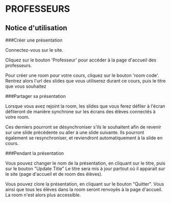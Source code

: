 # PROFESSEURS

## Notice d'utilisation

###Créer une présentation

Connectez-vous sur le site.

Cliquez sur le bouton 'Professeur' pour accéder à la page d'accueil des professeurs.

Pour créer une room pour votre cours, cliquez sur le bouton 'room code'.
Rentrez alors l'url des slides que vous utiliserez durant ce cours, puis le titre que vous souhaitez

###Partager sa présentation

Lorsque vous avez rejoint la room, les slides que vous ferez défiler à l'écran défileront de manière synchrone sur les écrans des élèves connectés à votre room.

Ces derniers pourront se désynchroniser s'ils le souhaitent afin de revenir sur une slide précédente ou aller à une slide suivante.
Ils pourront également se resynchroniser, et reviendront automatiquement à la slide en cours.

###Pendant la présentation

Vous pouvez changer le nom de la présentation, en cliquant sur le titre, puis sur le bouton "Update Title"
Le titre sera mis à jour partout où il apparait sur le site (page d'accueil et de room des élèves).

Vous pouvez clore la présentation, en cliquant sur le bouton "Quitter". Vous ainsi que tous les élèves dans la room seront renvoyés à la page d'accueil.
La room n'est alors plus accessible.
